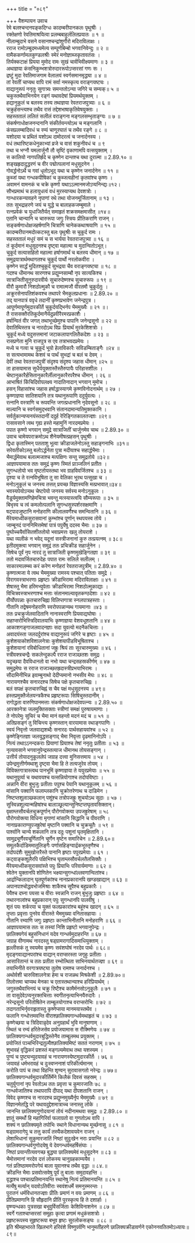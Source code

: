 +++
title = "०८९"

+++
वैशम्पायन उवाच  
रेमे बलश्चन्दनपङ्कदिग्धः कादम्बरीपानकलः पृथुश्रीः ।  
रक्तेक्षणो रेवतिमाश्रयित्वा प्रलम्बबाहुर्ललितप्रयातः ॥ १ ॥  
नीलाम्बुदाभे वसने वसानश्चन्द्रांशुगौरो मदिराविलाक्षः ।  
रराज रामोऽम्बुदमध्यमेत्य सम्पूर्णबिम्बो भगवानिवेन्दुः ॥ २ ॥  
वामैककर्णामलकुण्डलश्रीः स्मेरं मनोज्ञाब्जकृतावतंसः ।  
तिर्यक्कटाक्षं प्रियया मुमोद रामः सुखं चार्वभिवीक्ष्यमाणः ॥ ३ ॥  
अथाज्ञया कंसनिकुम्भशत्रोरुदाररूपोऽप्सरसां गणः सः ।  
द्रष्टुं मुदा रेवतिमाजगाम वेलालयं स्वर्गसमानमृद्ध्या ॥ ४ ॥  
तां रेवतीं चाप्यथ वापि रामं सर्वा नमस्कृत्य वराङ्गयष्ट्यः ।  
वाद्यानुरूपं ननृतुः सुगात्र्यः समन्ततोऽन्या जगिरे च सम्यक्॥ ५ ॥  
चकुस्तथैवाभिनयेन रङ्गं यथावदेषां प्रियमर्थयुक्तम् ।  
हद्यानुकूलं च बलस्य तस्य तथाज्ञया रेवतराजपुत्र्याः ॥ ६ ॥  
चक्रुर्हसन्त्यश्च तथैव रासं तद्देशभाषाकृतिवेषयुक्ताः ।  
सहस्ततालं ललितं सलीलं वराङ्गना मङ्गलसम्भृताङ्ग्यः ॥ ७ ॥  
संकर्षणाधोक्षजनन्दनानि संकीर्तयन्त्योऽथ च मङ्गलानि ।  
कंसप्रलम्बादिवधं च रम्यं चाणूरघातं च तथैव रङ्गे ॥ ८ ॥  
यशोदया च प्रथितं यशोऽथ दामोदरत्वं च जनार्दनस्य ।  
वधं तथारिष्टकधेनुकाभ्यां व्रजे च वासं शकुनीवधं च ॥ ९  
तथा च भग्नौ यमलार्जुनौ तौ सृष्टिं वृकाणामपि वत्सयुक्ताम् ।  
स कालियो नागपतिर्ह्रदे च कृष्णेन दान्तश्च यथा दुरात्मा ॥ 2.89.१० ॥  
शङ्खहृदादुद्धरणं च वीर पद्मोत्पलानां मधुसूदनेन ।  
गोवर्द्धनोऽर्थे च गवां धृतोऽभूद् यथा च कृष्णेन जनार्दनेन ॥ ११ ॥  
कुब्जां यथा गन्धकपीषिकां च कुब्जत्वहीनां कृतवांश्च कृष्णः ।  
अवामनं वामनकं च चक्रे कृष्णो यथाऽऽत्मानमजोऽप्यनिन्द्यः॥१२।  
सौभप्रमाथं च हलायुधत्वं वधं मुरस्याप्यथ देवशत्रोः ।  
गान्धारकन्यावहने नृपाणां रथे तथा योजनमूर्जितानाम् ॥ १३ ।  
ततः सुभद्राहरणे जयं च युद्धे च बालाहकजम्बुमाले ।  
रत्नप्रवेकं च युधाजितैर्यत् समाहृतं शक्रसमक्षमासीत् ॥१४॥  
एतानि चान्यानि च चारुरूपा जगुः स्त्रियः प्रीतिकराणि राजन् ।  
सङ्कर्षणाधोक्षजहर्षणानि चित्राणि चानेककथाश्रयाणि ॥ १५ ॥  
कादम्बरीपानमदोत्कटस्तु बलः पृथुश्रीः स चुकूर्द रामः ।  
सहस्ततालं मधुरं समं च स भार्यया रेवतराजपुत्र्या ॥ १६ ॥  
तं कूर्दमानं मधुसूदनश्च दृष्ट्वा महात्मा च मुदान्वितोऽभूत्।  
चुकूर्द सत्यासहितो महात्मा हर्षागमार्थं च बलस्य धीमान् ॥ १७ ॥  
समुद्रयात्रार्थमथागतश्च चुकूर्द पार्थो नरलोकवीरा ।  
कृष्णेन सार्द्धं मुदितश्चुकूर्द सुभद्रया चैव वराङ्गयष्ट्या ॥ १८ ॥  
गदश्च धीमानथ सारणश्च प्रद्युम्नसाम्बौ नृप सात्यकिश्च ।  
सात्राजितीसूनुरुदारवीर्यः सुचारुदेष्णश्च सुचारुरूपः ॥ १९ ॥  
वीरौ कुमारौ निशठोल्मुकौ च रामात्मजौ वीरतमौ चुकूर्दतुः ।  
अक्रूरसेनापतिशंकवश्च तथापरे भैमकुलप्रधानाः ॥ 2.89.२० ॥  
तद् यानपात्रं ववृधे तदानीं कृष्णप्रभावेण जनेन्द्रपुत्र ।  
आपूर्णमापूर्णमुदारकीर्ते चुकूर्दयद्भिर्नप भैममुख्यैः ॥ २१ ॥।  
तै राससक्तैरतिकूर्दमानैर्यदुप्रवीरैरमरप्रकाशैः ।  
हर्षान्वितं वीर जगत् तथाभूच्छेमुश्च पापानि जनेन्द्रसूनो ॥ २२ ॥  
देवातिथिस्तत्र च नारदोऽथ विप्रः प्रियार्थं मुरकेशिशत्रोः ।  
चुकूर्द मध्ये यदुसत्तमानां जटाकलापागलितैकदेशः ॥ २३ ॥  
रासप्रणेता मुनि राजपुत्र स एव तत्राभवदप्रमेयः ।  
मध्ये च गत्वा च चुकूर्द भूयो हेलाविकारैः सविडम्बिताङ्गैः ॥२४ ॥  
स सत्यभामामथ केशवं च पार्थं सुभद्रां च बलं च देवम् ।  
देवीं तथा रेवतराजपुत्रीं संदृश्य संदृश्य जहास धीमान् ॥२५ ॥  
ता हासयामास सुधैर्ययुक्तास्तैस्तैरुपायैः परिहासशीलः ।  
चेष्टानुकारैर्हसितानुकारैर्लीलानुकारैरपरैश्च धीमान् । २६ ॥  
आभाषितं किंचिदिवोपलक्ष्य नादातिनादान् भगवान् मुमोच ।  
हसन् विहासांश्च जहास हर्षाद्धास्यागमे कृष्णविनोदनार्थम् ॥ २७ ।  
कृष्णाज्ञया सातिशयानि तत्र यथानुरूपाणि ददुर्युवत्यः ।  
रत्नानि वस्त्राणि च रूपवन्ति जगत्प्रधानानि नृदेवसूनो ॥ २८ ॥  
माल्यानि च स्वर्गसमुद्भवानि संतानदामान्यतिमुक्तकानि ।  
सर्वर्तुकान्यप्यनयंस्तदानीं ददुर्ह रेरिङ्गितकालतज्ज्ञाः ॥२९॥  
रासावसाने त्वथ गृह्य हस्ते महामुनिं नारदमप्रमेयः ।  
पपात कृष्णो भगवान् समुद्रे सात्राजितीं चार्जुनमेव चाथ ॥ 2.89.३० ॥  
उवाच चामेयपराक्रमोऽथ शैनेयमीषत्प्रहसन् पृथुश्रीः ।  
द्विधा कृतास्मिन् पतताशु भूत्वा क्रीडाजलेनोऽस्तु सहाङ्गनाभिः ॥३१॥  
सरेवतीकोऽस्तु बलोऽर्द्धनेता पुत्रा मदीयाश्च सहार्द्धभैमाः ।  
भैमार्द्धमेवाथ बलात्मजाश्च मत्पक्षिणः सन्तु समुद्रतोये ॥३२॥  
आज्ञापयामास ततः समुद्रं कृष्णः स्मितं प्राञ्जलिनं प्रतीतः ।  
सुगन्धतोयो भव मृष्टतोयस्तथा भव ग्राहविवर्जितश्च ॥ ३३ ॥  
दृश्या च ते रत्नविभूषिता तु सा वेलिका भूरथ पत्सुखा च ।  
मनोऽनुकूलं च जनस्य तत्तत् प्रयच्छ विज्ञास्यसि मत्प्रभावात्॥३४॥  
भवस्यपेयोऽप्यथ चेष्टपेयो जनस्य सर्वस्य मनोऽनुकूलः ।  
वैडूर्यमुक्तामणिहेमचित्रा भवन्तु मत्स्यास्त्वयि सौम्यरूपाः ॥ ३५ ॥  
बिभृस्व च त्वं कमलोत्पलानि सुगन्धसुस्पर्शरसक्षमाणि ।  
षट्पादजुष्टानि मनोहराणि कीलालवर्णैश्च समन्वितानि ॥ ३६ ॥  
मैरेयमाध्वीकसुरासवानां कुम्भांश्च पूर्णान् स्थपयस्व तोये ।  
जाम्बूनदं पाननिमित्तमेषां पात्रं पपुर्येषु ददस्व भैमाः ॥ ३७ ॥  
पुष्पोच्चयैर्वासितशीततोयो भवाप्रमत्तः खलु तोयराशे ।  
यथा व्यलीकं न भवेद् यदूनां सस्त्रीजनानां कुरु तत्प्रयत्नम् ॥ ३८॥  
इतीदमुक्त्वा भगवान् समुद्रं ततः प्रचिक्रीड सहार्जुनेन ।  
सिषेच पूर्वं नृप नारदं तु सात्राजिती कृष्णमुखेङ्गितज्ञा ॥ ३९ ॥  
ततो मदावर्जितचारुदेहः पपात रामः सलिले सलीलम् ।  
साकारमालम्ब्य करं करेण मनोहरां रेवतराजपुत्रीम् ॥ 2.89.४० ॥  
कृष्णात्मजा ये त्वथ भैममुख्या रामस्य पश्चात् पतिताः समुद्रे ।  
विरागवस्त्राभरणाः प्रहृष्टाः क्रीडाभिरामा मदिराविलाक्षाः ॥ ४१ ॥  
शेषास्तु भैमा हरिमभ्युपेताः क्रीडाभिरामा निशठोल्मुकाद्याः ।  
विचित्रवस्त्राभरणाश्च मत्ताः संतानमाल्यावृतकण्ठदेशाः ॥ ४२ ॥  
वीर्योपपन्नाः कृतचारुचिह्ना विलिप्तगात्रा स्नलपात्रहस्ताः ।  
गीतानि तद्वेषमनोहराणि स्वरोपपन्नान्यथ गायमानाः ॥४३ ॥  
ततः प्रचक्रुर्जलवादितानि नानास्वराणि प्रियवाद्यघोषाः ।  
सहाप्सरोभिस्त्रिदिवालयाभिः कृष्णाज्ञया वेशवधूशतानि ॥ ४४ ॥  
आकाशगङ्गाजलवादनज्ञाः सदा युवत्यो मदनैकचित्ताः ।  
अवादयंस्ता जलदर्दुरांश्च वाद्यानुरूपं जगिरे च हृष्टाः ॥ ४५ ॥  
कुशेशयाकोशविशालनेत्राः कुशेशयापीडविभूषिताश्च ।  
कुशेशयानां रविबोधितानां जह्रुः श्रियं ताः सुरचारुमुख्यः ॥ ४६ ।  
स्त्रीवक्त्रचन्द्रैः सकलेन्दुकल्पै रराज राजञ्छतशः समुद्रः ।  
यदृच्छया दैवविधानतो वा नभो यथा चन्द्रसहस्रकीर्णम् ॥ ४७ ॥  
समुद्रमेघः स रराज राजञ्च्छतह्रदास्त्रीप्रभयाभिरामः ।  
सौदामिनीभिन्न इवाम्बुनाथो देदीप्यमानो नभसीव मेघः ॥ ४८ ॥  
नारायणश्चैव सनारदश्च सिषेच पक्षे कृतचारुचिह्नः ।  
बलं सपक्षं कृतचारुचिह्नं स चैव पक्षं मधुसूदनस्य ॥ ४९॥  
हस्तप्रमुक्तैर्जलयन्त्रकैश्च प्रहृष्टरूपाः सिषिचुस्तदानीम् ।  
रागोद्धता वारुणिपानमत्ताः संकर्षणाधोक्षजदेवपत्न्यः ॥ 2.89.५० ॥  
आरक्तनेत्रा जलमुक्तिसक्ताः स्त्रीणां समक्षं पुरुषायमाणाः ।  
ते नोपरेमुः सुचिरं च भैमा मानं वहन्तो मदनं मदं च ॥ ५१ ॥  
अतिप्रसङ्गं तु विचिन्त्य कृष्णस्तान् वारयामास रथाङ्गपाणिः ।  
स्वयं निवृत्तो जलवाद्यशब्दैः सनारदः पार्थसहायवांश्च ॥ ५२ ॥  
कृष्णेङ्गितज्ञा जलयुद्धसङ्गाद् भैमा निवृत्ता दृढमानिनोऽपि ।  
नित्यं तथाऽऽनन्दकराः प्रियाणां प्रियाश्च तेषां ननृतुः प्रतीताः ॥ ५३ ॥  
नृत्यावसाने भगवानुपेन्द्रस्तत्याज धीमानथ तोयसङ्गान् ।  
उत्तीर्य तोयादनुकूललेपं जग्राह दत्त्वा मुनिसत्तमाय ॥ ५४ ।  
उपेन्द्रमुत्तीर्णमथाशु दृष्ट्वा भैमा हि ते तत्यजुरेव तोयम् ।  
विविक्तगात्रास्त्वथ पानभूमिं कृष्णाज्ञया ते ययुरप्रमेयाः ॥ ५५ ॥  
यथानुपूर्व्या च यथावयश्च यत्सन्नियोगाश्च तदोपविष्टाः ।  
अन्नानि वीरा बुभुजुः प्रतीताः पपुश्च पेयानि यथानुकूलम् ॥ ५६ ॥  
मांसानि पक्वानि फलाम्लकानि चुक्रोत्तरेणाथ च दाडिमेन ।  
निष्टप्तशूलाञ्छकलान् पशूंश्च तत्रोपजह्रुः शुचयोऽथ सूदाः ॥ ५७ ।  
सुस्विन्नशूल्यान्महिषांश्च बालाञ्छूल्यान्सुनिष्टप्तघृतावसिक्तान्।  
वृक्षाम्लसौवर्चलचुक्रपूर्णान् पौरोगवोक्त्या उपजह्रुरेषाम् ॥ ५८  
पौरोगवोक्त्या विधिना मृगाणां मांसानि सिद्धानि च पीवराणि ।  
नानाप्रकाराण्युपजह्रुरेषां मृष्टानि पक्वानि च चुक्रचूतैः ॥ ५९ ॥  
पार्श्वानि चान्ये शकलानि तत्र ददुः पशूनां घृतमृक्षितानि ।  
सामुद्रचूर्णैरवचूर्णितानि चूर्णेन मृष्टेन समारिचेन ॥ 2.89.६०॥  
समूलकैर्दाडिममातुलिङ्गैः पर्णासहिङ्ग्वार्द्रकभूस्तृणैश्च ।  
तदोपदंशैः सुमुखोत्तरैस्ते पानानि हृष्टाः पपुरप्रमेयाः ॥ ६१ ।  
कट्वाङ्कशूलैरपि पक्षिभिश्च घृताम्लसौवर्चलतैलसिक्तैः ।  
मैरेयमाध्वीकसुरासवांस्ते पपुः प्रियाभिः परिवार्यमाणाः ॥ ६२ ॥  
श्वेतेन युक्तानपि शोणितेन भक्ष्यान्सुगन्धांल्लवणान्वितांश्च।  
आर्द्रान्किलादान् घृतपूर्णकांश्च नानाप्रकारानपि खण्डखाद्यान् ॥ ६३ ॥  
अपानपाश्चोद्धवभोजमिश्राः शाकैश्च सूपैश्च बहुप्रकारैः ।  
पेयैश्च दघ्ना पयसा च वीराः स्वन्नानि राजन् बुभुजुः प्रहृष्टाः ॥ ६४ ॥  
तथारनालांश्च बहुप्रकारान् पपुः सुगन्धानपि पालवीषु ।  
शृतं पयः शर्करया च युक्तं फलप्रकारांश्च बहूंश्च खादन् ॥ ६५ ॥  
तृप्ताः प्रवृत्ताः पुनरेव वीरास्ते भैममुख्या वनितासहायाः ।  
गीतानि रम्याणि जगुः प्रहृष्टाः कान्ताभिनीतानि मनोहराणि ॥ ६६ ॥  
आज्ञापयामास ततः स तस्यां निशि प्रहृष्टो भगवानुपेन्द्रः ।  
छालिक्यगेयं बहुसंनिधानं यदेव गान्धर्वमुदाहरन्ति ॥ ६७ ॥  
जग्राह वीणामथ नारदस्तु षड्ग्रामरागादिसमाधियुक्ताम् ।  
हृल्लीसकं तु स्वयमेव कृष्णः सवंशघोषं नरदेव पार्थः ॥ ६८॥  
मृदङ्गवाद्यानपरांश्च वाद्यान् वराप्सरस्ता जगृहुः प्रतीताः ।  
आसारितान्तं च ततः प्रतीता रम्भोत्थिता साभिनयार्थतज्ज्ञा ॥ ६९ ॥  
तयाभिनीते वरगात्रयष्ट्या तुतोष रामश्च जनार्दनश्च ।  
अथोर्वशी चारुविशालनेत्रा हेमा च राजन्नथ मिश्रकेशी ॥ 2.89.७०॥  
तिलोत्तमा चाप्यथ मेनका च एतास्तथान्याश्च हरिप्रियार्थम् ।  
जगुस्तथैवाभिनयं च चक्रु रिष्टैश्च कामैर्मनसोऽनुकूलैः ॥ ७१ ॥  
ता वासुदेवेऽप्यनुरक्तचित्ताः स्वगीतनृत्याभिनयैरुदारैः ।  
नरेन्द्रसूनो परितोषितेन ताम्बूलयोगाश्च वराप्सरोभिः ॥ ७२ ॥  
तदागताभिर्नृवराहृतास्तु कृष्णेप्सया मानमयास्तथैव ।  
फलानि गन्धोत्तमवन्ति वीराश्छालिक्यगान्धर्वमथाहृतं च ॥ ७३ ॥  
कृष्णेच्छया च त्रिदिवान्नृदेव अनुग्रहार्थं भुवि मानुषाणाम् ।  
स्थितं च रम्यं हरितेजसेव प्रयोजयामास स रौक्मिणेयः ॥ ७४ ॥  
छालिक्यगान्धर्वमुदारबुद्धिस्तेनैव ताम्बूलमथ प्रयुक्तम् ।  
प्रयोजितं पञ्चभिरिन्द्रतुल्यैश्छालिक्यमिष्टं सततं नराणाम् ॥ ७५ ॥  
शुभावहं वृद्धिकरं प्रशस्तं मङ्गल्यमेवाथ तथा यशस्यम ।  
पुण्यं च पुष्ट्यभ्युदयावहं च नारायणस्येष्टमुदारकीर्तेः । ७६ ॥  
जयावहं धर्मभरावहं च दुःस्वप्ननाशं परिकीर्त्यमानम् ।  
करोति पापं च तथा विहन्ति शृण्वन् सुरावासगतो नरेन्द्रः ॥ ७७॥  
छालिक्यगान्धर्वमुदारकीर्तिर्मेने किलैकं दिवसं सहस्रम् ।  
चतुर्युगानां नृप रेवतोऽथ ततः प्रवृत्ता च कुमारजातिः ७८ ॥  
गान्धर्वजातिश्च तथापरापि दीपाद् यथा दीपशतानि राजन् ।  
विवेद कृष्णश्च स नारदश्च प्रद्युम्नमुख्यैर्नृप भैममुख्यैः ॥ ७९ ॥  
विज्ञानमेतद्धि परे यथावदुद्देशमात्राच्च जनास्तु लोके ।  
जानन्ति छालिक्यगुणोदयानां तोयं नदीनामथवा समुद्रः ॥ 2.89.८० ॥  
ज्ञातुं समर्थो हि महागिरिर्वा फलाग्रतो वा गुणतोऽथ वापि ।  
शक्यं न छालिक्यमृते तपोभिः स्थाने विधानान्यथ मूर्च्छनासु ॥ ८१ ॥  
षड्ग्रामरागेपु च तत्तु कार्यं तस्यैकदेशावयवेन राजन् ।  
लेशाभिधानां सुकुमारजातिं निष्ठां सुदुःखेन नराः प्रयान्ति ॥ ८२ ॥  
छालिक्यगान्धर्वगुणोदयेषु ये देवगन्धर्वमहर्षिसंघाः ।  
निष्ठां प्रयान्तीत्यवगच्छ बुद्ध्या छालिक्यमेवं मधुसूदनेन ॥ ८३ ॥  
भैमोत्तमानां नरदेव दत्तं लोकस्य चानुग्रहकाम्ययैव ।  
गतं प्रतिष्ठाममरोपगेयं बाला युवानश्च तथैव वृद्धाः ॥ ८४.॥  
क्रीडन्ति भैमाः प्रसवोत्सवेषु पूर्वं तु बालाः समुदावहन्ति ।  
वृद्धाश्च पश्चात्प्रतिमानयन्ति स्थानेषु नित्यं प्रतिमानयन्ति ॥ ८५ ॥  
मर्त्येषु मर्त्यान् यदवोऽतिवीराः स्ववंशधर्मे समनुस्मरन्तः ।  
पुरातनं धर्मविधानतज्ज्ञाः प्रीतिः प्रमाणं न वयः प्रमाणम् ॥ ८६ ॥  
प्रीतिप्रमाणानि हि सौहृदानि प्रीतिं पुरस्कृत्य हि ते दशार्हाः ।  
वृष्ण्यन्धकाः पुत्रसखा बभूवुर्विसर्जिताः केशिविनाशनेन ॥ ८७ ॥  
स्वर्गे गताश्चाप्सरसां समूहाः कृत्वा प्रणामं मधुकंसशत्रोः ।  
प्रहृष्टरूपस्य सुहृष्टरूपा बभूव हृष्टः सुरलोकसङ्घः ॥ ८८ ॥  
इति श्रीमहाभारते खिलभागे हरिवंशे विष्णुपर्वणि भानुमतीहरणे छालिक्यक्रीडावर्णने एकोननवतितमोऽध्यायः॥८९॥